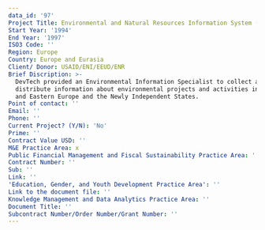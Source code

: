 ```yaml
---
data_id: '97'
Project Title: Environmental and Natural Resources Information System (ENRIS)
Start Year: '1994'
End Year: '1997'
ISO3 Code: ''
Region: Europe
Country: Europe and Eurasia
Client/ Donor: USAID/ENI/EEUD/ENR
Brief Discription: >-
  DevTech provided an Environmental Information Specialist to collect and
  distribute information about environmental projects and activities in Central
  and Eastern Europe and the Newly Independent States.
Point of contact: ''
Email: ''
Phone: ''
Current Project? (Y/N): 'No'
Prime: ''
Contract Value USD: ''
M&E Practice Area: x
Public Financial Management and Fiscal Sustainability Practice Area: ''
Contract Number: ''
Sub: ''
Link: ''
'Education, Gender, and Youth Development Practice Area': ''
Link to the document file: ''
Knowledge Management and Data Analytics Practice Area: ''
Document Title: ''
Subcontract Number/Order Number/Grant Number: ''
---
```

